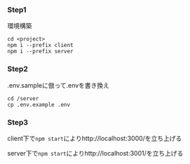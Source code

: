 ### Step1
環境構築
```npm i
cd <project>
npm i --prefix client
npm i --prefix server
```

### Step2
.env.sampleに倣って.envを書き換え
```
cd /server
cp .env.example .env
```

### Step3
client下で`npm start`によりhttp://localhost:3000/を立ち上げる

server下で`npm start`によりhttp://localhost:3001/を立ち上げる
